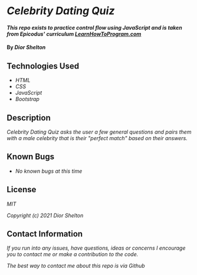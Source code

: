 # _Celebrity Dating Quiz_

#### _This repo exists to practice control flow using JavaScript and is taken from Epicodus' curriculum [LearnHowToProgram.com](https://www.learnhowtoprogram.com/)_

#### By _**Dior Shelton**_

## Technologies Used

* _HTML_
* _CSS_
* _JavaScript_
* _Bootstrap_

## Description

_Celebrity Dating Quiz asks the user a few general questions and pairs them with a male celebrity that is their "perfect match" based on their answers._

## Known Bugs

* _No known bugs at this time_


## License
_MIT_

_Copyright (c) 2021 Dior Shelton_

## Contact Information
_If you run into any issues, have questions, ideas or concerns I encourage you to contact me or make a contribution to the code._

_The best way to contact me about this repo is via Github_
